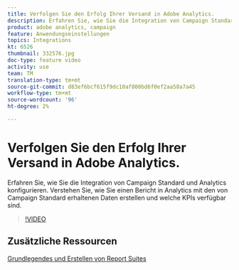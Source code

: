 ```yaml
---
title: Verfolgen Sie den Erfolg Ihrer Versand in Adobe Analytics.
description: Erfahren Sie, wie Sie die Integration von Campaign Standard und Analytics konfigurieren. Verstehen Sie, wie Sie einen Bericht in Analytics mit den von Campaign Standard erhaltenen Daten erstellen und welche KPIs verfügbar sind.
product: adobe analytics, campaign
feature: Anwendungseinstellungen
topics: Integrations
kt: 6526
thumbnail: 332576.jpg
doc-type: feature video
activity: use
team: TM
translation-type: tm+mt
source-git-commit: d83ef6bcf615f9dc10af800bd6f0ef2aa58a7a45
workflow-type: tm+mt
source-wordcount: '96'
ht-degree: 2%

---
```



# Verfolgen Sie den Erfolg Ihrer Versand in Adobe Analytics.

Erfahren Sie, wie Sie die Integration von Campaign Standard und Analytics konfigurieren. Verstehen Sie, wie Sie einen Bericht in Analytics mit den von Campaign Standard erhaltenen Daten erstellen und welche KPIs verfügbar sind.

>[!VIDEO](https://video.tv.adobe.com/v/332576/?quality=12)

## Zusätzliche Ressourcen

[Grundlegendes und Erstellen von Report Suites](https://experienceleague.adobe.com/docs/analytics-learn/tutorials/intro-to-analytics/analytics-basics/understanding-and-creating-report-suites.html?lang=en#intro-to-analytics)
